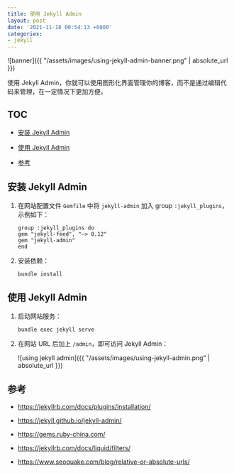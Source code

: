 ```yaml
---
title: 使用 Jekyll Admin
layout: post
date: '2021-11-18 00:54:13 +0800'
categories:
- jekyll
---
```


![banner]({{ "/assets/images/using-jekyll-admin-banner.png" | absolute_url }})

使用 Jekyll Admin，你就可以使用图形化界面管理你的博客，而不是通过编辑代码来管理，在一定情况下更加方便。

## TOC

- [安装 Jekyll Admin](#安装-jekyll-admin)

- [使用 Jekyll Admin](#使用-jekyll-admin)

- [参考](#参考)

## 安装 Jekyll Admin

1. 在网站配置文件 `Gemfile` 中将 `jekyll-admin` 加入 group `:jekyll_plugins`，示例如下：

    ```text
    group :jekyll_plugins do
    gem "jekyll-feed", "~> 0.12"
    gem "jekyll-admin"
    end
    ```

2. 安装依赖：

    ```shell
    bundle install
    ```

## 使用 Jekyll Admin

1. 启动网站服务：

    ```shell
    bundle exec jekyll serve
    ```

2. 在网站 URL 后加上 `/admin`，即可访问 Jekyll Admin：

    ![using jekyll admin]({{ "/assets/images/using-jekyll-admin.png" | absolute_url }})

## 参考

- <https://jekyllrb.com/docs/plugins/installation/>

- <https://jekyll.github.io/jekyll-admin/>

- <https://gems.ruby-china.com/>

- <https://jekyllrb.com/docs/liquid/filters/>

- <https://www.seoquake.com/blog/relative-or-absolute-urls/>
